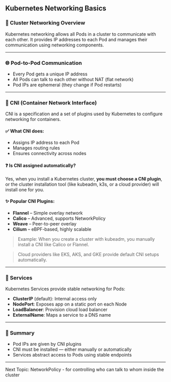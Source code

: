 ## Kubernetes Networking Basics

### 🔗 Cluster Networking Overview

Kubernetes networking allows all Pods in a cluster to communicate with each other. It provides IP addresses to each Pod and manages their communication using networking components.

---

### 🌐 Pod-to-Pod Communication

* Every Pod gets a unique IP address
* All Pods can talk to each other without NAT (flat network)
* Pod IPs are ephemeral (they change if Pod restarts)

---

### 🚚 CNI (Container Network Interface)

CNI is a specification and a set of plugins used by Kubernetes to configure networking for containers.

#### ✅ What CNI does:

* Assigns IP address to each Pod
* Manages routing rules
* Ensures connectivity across nodes

#### ❓ Is CNI assigned automatically?

Yes, when you install a Kubernetes cluster, **you must choose a CNI plugin**, or the cluster installation tool (like kubeadm, k3s, or a cloud provider) will install one for you.

#### ✨ Popular CNI Plugins:

* **Flannel** – Simple overlay network
* **Calico** – Advanced, supports NetworkPolicy
* **Weave** – Peer-to-peer overlay
* **Cilium** – eBPF-based, highly scalable

> Example: When you create a cluster with kubeadm, you manually install a CNI like Calico or Flannel.

> Cloud providers like EKS, AKS, and GKE provide default CNI setups automatically.

---

### 📢 Services

Kubernetes Services provide stable networking for Pods:

* **ClusterIP** (default): Internal access only
* **NodePort**: Exposes app on a static port on each Node
* **LoadBalancer**: Provision cloud load balancer
* **ExternalName**: Maps a service to a DNS name

---

### 🧬 Summary

* Pod IPs are given by CNI plugins
* CNI must be installed — either manually or automatically
* Services abstract access to Pods using stable endpoints

---

Next Topic: NetworkPolicy - for controlling who can talk to whom inside the cluster
